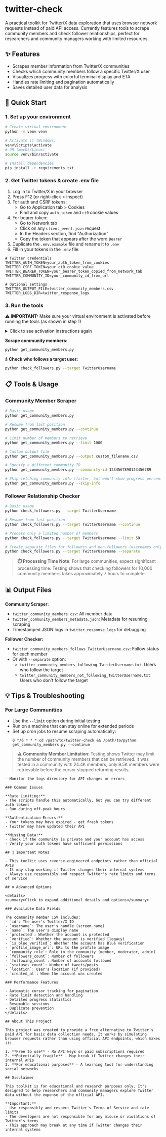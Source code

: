 # twitter-check

A practical toolkit for Twitter/X data exploration that uses browser network requests instead of paid API access. Currently features tools to scrape community members and check follower relationships, perfect for researchers and community managers working with limited resources.

## ✨ Features

- Scrapes member information from Twitter/X communities
- Checks which community members follow a specific Twitter/X user
- Visualizes progress with colorful terminal display and ETA
- Handles rate limiting and pagination automatically
- Saves detailed user data for analysis

## 🚀 Quick Start

### 1. Set up your environment

```bash
# Create virtual environment
python -m venv venv

# Activate it (Windows)
venv\Scripts\activate
# OR (macOS/Linux)
source venv/bin/activate

# Install dependencies
pip install -r requirements.txt
```

### 2. Get Twitter tokens & create .env file

1. Log in to Twitter/X in your browser
2. Press F12 (or right-click > Inspect)
3. For auth and CSRF tokens:
   - Go to Application tab > Cookies
   - Find and copy `auth_token` and `ct0` cookie values
4. For bearer token:
   - Go to Network tab 
   - Click on any `client_event.json` request
   - In the Headers section, find "Authorization"
   - Copy the token that appears after the word `Bearer`
5. Duplicate the `.env.example` file and rename it to `.env`
6. Fill in your tokens in the `.env` file:

```
# Twitter credentials
TWITTER_AUTH_TOKEN=your_auth_token_from_cookies
TWITTER_CSRF_TOKEN=your_ct0_cookie_value
TWITTER_BEARER_TOKEN=your_bearer_token_copied_from_network_tab
TWITTER_COMMUNITY_ID=your_community_id_from_url

# Optional settings
TWITTER_OUTPUT_FILE=twitter_community_members.csv
TWITTER_LOGS_DIR=twitter_response_logs
```

### 3. Run the tools

⚠️ **IMPORTANT:** Make sure your virtual environment is activated before running the tools (as shown in step 1)

<details>
<summary>Click to see activation instructions again</summary>

```bash
# On Windows
venv\Scripts\activate

# On macOS/Linux
source venv/bin/activate

# You'll know it's activated when you see (venv) in your terminal prompt
# (venv) $
```
</details>

**Scrape community members:**
```bash
python get_community_members.py
```
å
**Check who follows a target user:**
```bash
python check_followers.py --target TwitterUsername
```

## 📋 Tools & Usage

### Community Member Scraper

```bash
# Basic usage
python get_community_members.py

# Resume from last position
python get_community_members.py --continue

# Limit number of members to retrieve
python get_community_members.py --limit 1000

# Custom output file
python get_community_members.py --output custom_filename.csv

# Specify a different community ID
python get_community_members.py --community-id 1234567890123456789

# Skip fetching community info (faster, but won't show progress percentage)
python get_community_members.py --skip-info
```

### Follower Relationship Checker

```bash
# Basic usage
python check_followers.py --target TwitterUsername

# Resume from last position
python check_followers.py --target TwitterUsername --continue

# Process only a limited number of members
python check_followers.py --target TwitterUsername --limit 50

# Create separate files for followers and non-followers (usernames only)
python check_followers.py --target TwitterUsername --separate
```

> **⏱️ Processing Time Note**: For large communities, expect significant processing time. Testing shows that checking followers for 10,000 community members takes approximately 7 hours to complete.

## 📊 Output Files

**Community Scraper:**
- `twitter_community_members.csv`: All member data
- `twitter_community_members_metadata.json`: Metadata for resuming scraping
- Timestamped JSON logs in `twitter_response_logs` for debugging

**Follower Checker:**
- `twitter_community_members_follows_TwitterUsername.csv`: Follow status for each member
- Or with `--separate` option:
  - `twitter_community_members_following_TwitterUsername.txt`: Users who follow the target
  - `twitter_community_members_not_following_TwitterUsername.txt`: Users who don't follow the target

## 💡 Tips & Troubleshooting

### For Large Communities

- Use the `--limit` option during initial testing
- Run on a machine that can stay online for extended periods
- Set up cron jobs to resume scraping automatically:
  ```
  0 */6 * * * cd /path/to/twitter-check && /path/to/python get_community_members.py --continue
  ```

> **⚠️ Community Member Limitation**: Testing shows Twitter may limit the number of community members that can be retrieved. It was tested in a community with 24.4K members, only 9.5K members were retrievable before the cursor stopped returning results.
  ```
- Monitor the logs directory for API changes or errors

### Common Issues

**Rate Limiting:**
- The scripts handle this automatically, but you can try different auth tokens
- Run during off-peak hours

**Authentication Errors:**
- Your tokens may have expired - get fresh tokens
- Twitter may have updated their API

**Missing Data:**
- Check if the community is private and your account has access
- Verify your auth tokens have sufficient permissions

## 🛑 Important Notes

- This toolkit uses reverse-engineered endpoints rather than official APIs
- It may stop working if Twitter changes their internal systems
- Always use responsibly and respect Twitter's rate limits and terms of service

## ⚙️ Advanced Options

<details>
<summary>Click to expand additional details and options</summary>

### Available Data Fields

The community member CSV includes:
- `id`: The user's Twitter/X ID
- `username`: The user's handle (screen_name)
- `name`: The user's display name
- `protected`: Whether the account is protected
- `verified`: Whether the account is verified (legacy)
- `is_blue_verified`: Whether the account has Blue verification
- `profile_image_url`: URL to the profile image
- `community_role`: Role in the community (member, moderator, admin)
- `followers_count`: Number of followers
- `following_count`: Number of accounts followed
- `statuses_count`: Number of tweets/posts
- `location`: User's location (if provided)
- `created_at`: When the account was created

### Performance Features

- Automatic cursor tracking for pagination
- Rate limit detection and handling
- Detailed progress statistics
- Resumable sessions
- Duplicate prevention
</details>

## About This Project

This project was created to provide a free alternative to Twitter's paid API for basic data collection needs. It works by simulating browser requests rather than using official API endpoints, which makes it:

1. **Free to use** - No API keys or paid subscriptions required
2. **Potentially fragile** - May break if Twitter changes their internal APIs
3. **For educational purposes** - A learning tool for understanding social networks

## Disclaimer

This toolkit is for educational and research purposes only. It's designed to help researchers and community managers explore Twitter data without the expense of the official API.

**Important:**
- Use responsibly and respect Twitter's Terms of Service and rate limits
- The developers are not responsible for any misuse or violations of Twitter's terms
- This approach may break at any time if Twitter changes their internal systems

